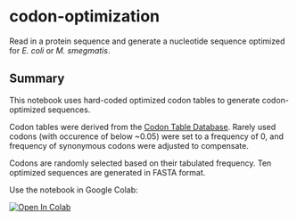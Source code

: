# codon-optimization
Read in a protein sequence and generate a nucleotide sequence optimized for *E. coli* or *M. smegmatis*.

## Summary

This notebook uses hard-coded optimized codon tables to generate codon-optimized sequences.

Codon tables were derived from the [Codon Table Database](https://www.kazusa.or.jp/codon/). Rarely used codons (with occurence of below ~0.05) were set to a frequency of 0, and frequency of synonymous codons were adjusted to compensate.

Codons are randomly selected based on their tabulated frequency. Ten optimized sequences are generated in FASTA format.

Use the notebook in Google Colab:

[![Open In Colab](https://colab.research.google.com/assets/colab-badge.svg)](https://colab.research.google.com/github/krs-lab/codon-optimization/blob/main/KRS_codon_optimization.ipynb)

